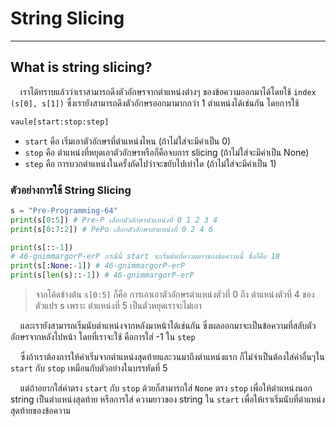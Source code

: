 # String Slicing

---

## What is string slicing?

&nbsp;&nbsp;&nbsp;&nbsp;เราได้ทราบแล้วว่าเราสามารถดึงตัวอักษรจากตำแหน่งต่างๆ ของข้อความออกมาได้โดยใช้ ```index (s[0], s[1])``` ซึ่งเรายังสามารถดึงตัวอักษรออกมามากกว่า 1 ตำแหน่งได้เช่นกัน โดยการใช้

```python
vaule[start:stop:step]
```

- ```start``` คือ เริ่มเอาตัวอักษรที่ตำแหน่งไหน (ถ้าไม่ใส่จะมีค่าเป็น 0)
- ```stop``` คือ ตำแหน่งที่หยุดเอาตัวอักษรหรือก็คือจบการ slicing (ถ้าไม่ใส่จะมีค่าเป็น None)
- ```step``` คือ การบวกตำแหน่งในครั้งถัดไปว่าจะขยับไปเท่าใด (ถ้าไม่ใส่จะมีค่าเป็น 1)

### ตัวอย่างการใช้ String Slicing

```python
s = "Pre-Programming-64"
print(s[0:5]) # Pre-P เลือกตัวอักษรตำแหน่งที่ 0 1 2 3 4
print(s[0:7:2]) # PePo เลือกตัวอักษรตำแหน่งที่ 0 2 4 6

print(s[::-1])
# 46-gnimmargorP-erP กรณีนี้ start จะเริ่มต้นที่ความยาวของข้อความนี้ ซึ่งก็คือ 18
print(s[:None:-1]) # 46-gnimmargorP-erP
print(s[len(s)::-1]) # 46-gnimmargorP-erP
```

> จากโค้ดข้างต้น ```s[0:5]``` ก็คือ การเอาเอาตัวอักษรตำแหน่งตัวที่ 0 ถึง ตำแหน่งตัวที่ 4 ของตัวแปร s เพราะ ตำแหน่งที่ 5 เป็นตัวหยุดเราจะไม่เอา

&nbsp;&nbsp;&nbsp;&nbsp;และเรายังสามารถเริ่มนับตำแหน่งจากหลังมาหน้าได้เช่นกัน ซึ่งผลออกมาจะเป็นข้อความที่สลับตัวอักษรจากหลังไปหน้า โดยที่เราจะใช้ คือการใส่ -1 ใน ```step```

&nbsp;&nbsp;&nbsp;&nbsp;ซึ่งถ้าเราต้องการให้คำเริ่มจากตำแหน่งสุดท้ายและวนมาถึงตำแหน่งแรก ก็ไม่จำเป็นต้องใส่ค่าอื่นๆใน ```start``` กับ ```stop``` เหมือนกับตัวอย่างในบรรทัดที่ 5 

&nbsp;&nbsp;&nbsp;&nbsp;แต่ถ้าอยากใส่ค่าตรง ```start``` กับ ```stop``` ด้วยก็สามารถใส่ ```None``` ตรง ```stop``` เพื่อให้ตำแหน่งนอก string เป็นตำแหน่งสุดท้าย หรือการใส่ ความยาวของ string ใน ```start``` เพื่อให้เราเริ่มนับที่ตำแหน่งสุดท้ายของข้อความ
